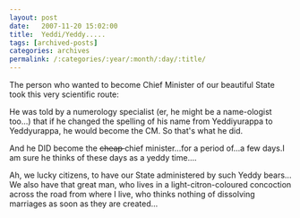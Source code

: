 ```yaml
---
layout: post
date:	2007-11-20 15:02:00
title:  Yeddi/Yeddy.....
tags: [archived-posts]
categories: archives
permalink: /:categories/:year/:month/:day/:title/
---
```

The person who wanted to become Chief Minister of our beautiful State took this very scientific route:

He was told by a numerology specialist (er, he might be a name-ologist too...) that if he changed the spelling of his name from Yeddiyurappa to Yeddyurappa, he would become the CM. So that's what he did.

And he DID become the <strike> cheap </strike> chief minister...for a period of...a few  days.I am sure he thinks of these days as a yeddy time....

Ah, we lucky citizens, to have our State administered by such Yeddy bears...
We also have that great man, who lives in a light-citron-coloured concoction across the road from where I live, who thinks nothing of dissolving marriages as soon as they are created...
